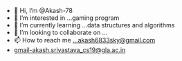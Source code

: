 - 👋 Hi, I’m @Akash-78
- 👀 I’m interested in ...gaming program
- 🌱 I’m currently learning ...data structures and algorithms
- 💞️ I’m looking to collaborate on ...
- 📫 How to reach me ...akash6833sky@gmail.com
- gmail-akash.srivastava_cs19@gla.ac.in

<!---
Akash-78/Akash-78 is a ✨ special ✨ repository because its `README.md` (this file) appears on your GitHub profile.
You can click the Preview link to take a look at your changes.
--->
